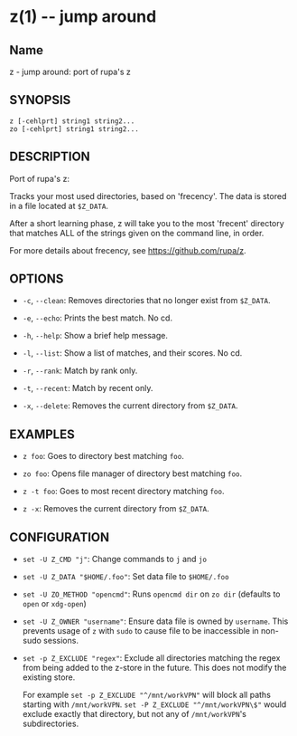 z(1) -- jump around
=================================
## Name

z - jump around: port of rupa's z

## SYNOPSIS

`z [-cehlprt] string1 string2...` <br>
`zo [-cehlprt] string1 string2...`

## DESCRIPTION

Port of rupa's z:

Tracks your most used directories, based on 'frecency'. The data is
stored in a file located at `$Z_DATA`.

After a short learning phase, z will take you to the most 'frecent'
directory that matches ALL of the strings given on the command line,
in order.

For more details about frecency, see https://github.com/rupa/z.

## OPTIONS
  * `-c`, `--clean`:
    Removes directories that no longer exist from `$Z_DATA`.

  * `-e`, `--echo`:
    Prints the best match. No cd.

  * `-h`, `--help`:
    Show a brief help message.

  * `-l`, `--list`:
    Show a list of matches, and their scores. No cd.

  * `-r`, `--rank`:
    Match by rank only.

  * `-t`, `--recent`:
    Match by recent only.

  * `-x`, `--delete`:
    Removes the current directory from `$Z_DATA`.

## EXAMPLES

  * `z foo`:
    Goes to directory best matching `foo`.

  * `zo foo`:
    Opens file manager of directory best matching `foo`.

  * `z -t foo`:
    Goes to most recent directory matching `foo`.

  * `z -x`:
    Removes the current directory from `$Z_DATA`.

## CONFIGURATION

  * `set -U Z_CMD "j"`:
    Change commands to `j` and `jo`

  * `set -U Z_DATA "$HOME/.foo"`:
    Set data file to `$HOME/.foo`

  * `set -U ZO_METHOD "opencmd"`:
    Runs `opencmd dir` on `zo dir` (defaults to `open` or `xdg-open`)

  * `set -U Z_OWNER "username"`:
    Ensure data file is owned by `username`. This prevents usage of `z`
    with `sudo` to cause file to be inaccessible in non-sudo sessions.

  * `set -p Z_EXCLUDE "regex"`:
    Exclude all directories matching the regex from being added to the 
    z-store in the future. This does not modify the existing store.
    
    For example `set -p Z_EXCLUDE "^/mnt/workVPN"` will block all paths starting
    with `/mnt/workVPN`. `set -P Z_EXCLUDE "^/mnt/workVPN\$"` would exclude
    exactly that directory, but not any of `/mnt/workVPN`'s subdirectories.
